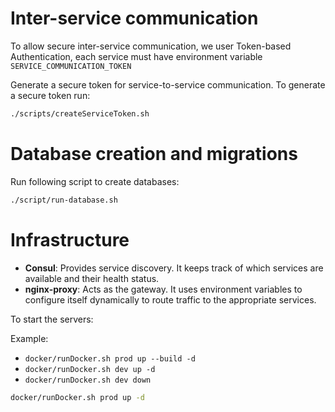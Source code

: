 # Inter-service communication

To allow secure inter-service communication, we user Token-based Authentication, each service must have environment variable `SERVICE_COMMUNICATION_TOKEN`

Generate a secure token for service-to-service communication. To generate a secure token run:

```bash
./scripts/createServiceToken.sh
```

# Database creation and migrations

Run following script to create databases:

```bash
./script/run-database.sh
```

# Infrastructure

- **Consul**: Provides service discovery. It keeps track of which services are available and their health status.
- **nginx-proxy**: Acts as the gateway. It uses environment variables to configure itself dynamically to route traffic to the appropriate services.

To start the servers:

Example:

- `docker/runDocker.sh prod up --build -d`
- `docker/runDocker.sh dev up -d`
- `docker/runDocker.sh dev down`

```bash
docker/runDocker.sh prod up -d
```
